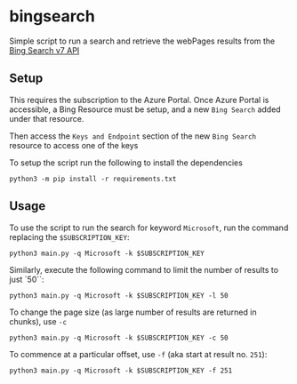 # bingsearch

Simple script to run a search and retrieve the webPages results from the [Bing Search v7 API](https://learn.microsoft.com/en-us/rest/api/cognitiveservices-bingsearch/bing-web-api-v7-reference#query-parameters)

## Setup

This requires the subscription to the Azure Portal. Once Azure Portal is accessible, a Bing Resource must be setup, and a new `Bing Search` added under that resource.

Then access the `Keys and Endpoint` section of the new `Bing Search` resource to access one of the keys

To setup the script run the following to install the dependencies
```
python3 -m pip install -r requirements.txt
```

## Usage

To use the script to run the search for keyword `Microsoft`, run the command replacing the `$SUBSCRIPTION_KEY`:
```
python3 main.py -q Microsoft -k $SUBSCRIPTION_KEY
```

Similarly, execute the following command to limit the number of results to just `50``:
```
python3 main.py -q Microsoft -k $SUBSCRIPTION_KEY -l 50
```

To change the page size (as large number of results are returned in chunks), use `-c`
```
python3 main.py -q Microsoft -k $SUBSCRIPTION_KEY -c 50
```

To commence at a particular offset, use `-f` (aka start at result no. `251`): 
```
python3 main.py -q Microsoft -k $SUBSCRIPTION_KEY -f 251
```

